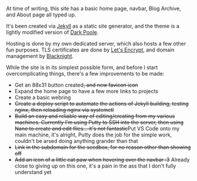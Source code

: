 <div>
  <p>
    At time of writing, this site has a basic home page, navbar, Blog Archive, and About page all typed up.
  </p>
  <p>
    It's been created via <a href="https://jekyllrb.com/">Jekyll</a> as a static site generator, and the theme is a lightly modified version of <a href="http://jekyllthemes.org/themes/dark-poole/">Dark Poole</a>.
  </p>
  <p>
    Hosting is done by my own dedicated server, which also hosts a few other fun purposes. TLS certificates are done by <a href="https://letsencrypt.org/">Let's Encrypt</a>, and domain management by <a href="https://www.blacknight.com/">Blacknight</a>.
  </p>
  <p>
    While the site is in its simplest possible form, and before I start overcomplicating things, there's a few improvements to be made:
      <ul>
        <li>Get an 88x31 button created<s>, and new favicon icon</s></li>
        <li>Expand the home page to have a few more links to projects</li>
        <li>Create a basic webring</li>
        <li><s>Create a deploy script to automate the actions of Jekyll building, testing nginx, then reloading nginx via systemctl</s></li>
        <li><s>Build an easy and reliable way of editing/creating from my various machines. Currently I'm using Putty to SSH into the server, then using Nano to create and edit files... it's not fantastic</s>Put VS Code onto my main machine, it's alright, Putty does the job for the simple work, couldn't be arsed doing anything grander than that</li>
        <li><s>Link in the subdomain for the seedbox, for no reason other than showing off</s></li>
        <li><s>Add an icon of a little cat paw when hovering over the navbar :3</s> Already close to giving up on this one, it's a pain in the ass that I don't fully understand yet</li>
      </ul>
  </p>
</div>
